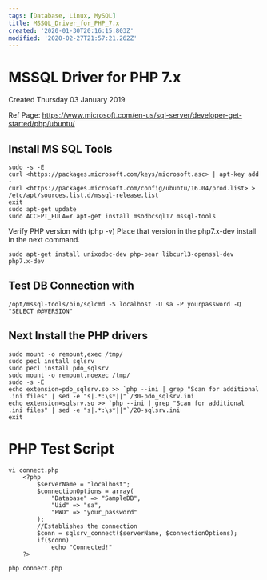 ```yaml
---
tags: [Database, Linux, MySQL]
title: MSSQL_Driver_for_PHP_7.x
created: '2020-01-30T20:16:15.803Z'
modified: '2020-02-27T21:57:21.262Z'
---
```


# MSSQL Driver for PHP 7.x
Created Thursday 03 January 2019

Ref Page:
<https://www.microsoft.com/en-us/sql-server/developer-get-started/php/ubuntu/>


## Install MS SQL Tools 

```
sudo -s -E
curl <https://packages.microsoft.com/keys/microsoft.asc> | apt-key add -
curl <https://packages.microsoft.com/config/ubuntu/16.04/prod.list> > /etc/apt/sources.list.d/mssql-release.list
exit
sudo apt-get update
sudo ACCEPT_EULA=Y apt-get install msodbcsql17 mssql-tools
```
Verify PHP version with (php -v) Place that version in the php7.x-dev install in the next command. 

`sudo apt-get install unixodbc-dev php-pear libcurl3-openssl-dev php7.x-dev`


## Test DB Connection with 


`/opt/mssql-tools/bin/sqlcmd -S localhost -U sa -P yourpassword -Q "SELECT @@VERSION"`


## Next Install the PHP drivers

```
sudo mount -o remount,exec /tmp/
sudo pecl install sqlsrv
sudo pecl install pdo_sqlsrv
sudo mount -o remount,noexec /tmp/
sudo -s -E
echo extension=pdo_sqlsrv.so >> `php --ini | grep "Scan for additional .ini files" | sed -e "s|.*:\s*||"`/30-pdo_sqlsrv.ini
echo extension=sqlsrv.so >> `php --ini | grep "Scan for additional .ini files" | sed -e "s|.*:\s*||"`/20-sqlsrv.ini
exit
```


# PHP Test Script

```
vi connect.php
	<?php
		$serverName = "localhost";
		$connectionOptions = array(
			"Database" => "SampleDB",
			"Uid" => "sa",
			"PWD" => "your_password"
		);
		//Establishes the connection
		$conn = sqlsrv_connect($serverName, $connectionOptions);
		if($conn)
			echo "Connected!"
	?>
```

`php connect.php`



